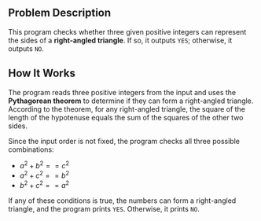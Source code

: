 ## Problem Description

This program checks whether three given positive integers can represent the sides of a **right-angled triangle**. If so, it outputs `YES`; otherwise, it outputs `NO`.

## How It Works

The program reads three positive integers from the input and uses the **Pythagorean theorem** to determine if they can form a right-angled triangle. According to the theorem, for any right-angled triangle, the square of the length of the hypotenuse equals the sum of the squares of the other two sides.

Since the input order is not fixed, the program checks all three possible combinations:

- $a^2 + b^2 == c^2$
- $a^2 + c^2 == b^2$
- $b^2 + c^2 == a^2$

If any of these conditions is true, the numbers can form a right-angled triangle, and the program prints `YES`. Otherwise, it prints `NO`.
